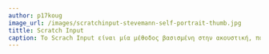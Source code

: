 ```yaml
---
author: p17koug
image_url: /images/scratchinput-stevemann-self-portrait-thumb.jpg
tittle: Scratch Input
caption: To Scrach Input είναι μία μέθοδος βασισμένη στην ακουστική, που χρησιμοποιεί γεώφωνα τοποθετημένα ξεχωριστά σε κάθε δάχτυλο ως μουσικά όργανα.Οι ήχοι που καταγράφονται διορθώνονται τονικά ώστε να έχουν ένα ευχάριστο μουσικό αποτέλεσμα.
---
```

